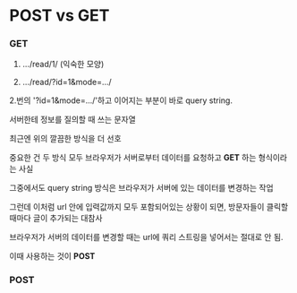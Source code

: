 # POST vs GET

### GET

1. .../read/1/   (익숙한 모양)

2. .../read/?id=1&mode=.../

2.번의 '?id=1&mode=.../'하고 이어지는 부분이 바로 query string.

서버한테 정보를 질의할 때 쓰는 문자열

최근엔 위의 깔끔한 방식을 더 선호

중요한 건 두 방식 모두 브라우저가 서버로부터 데이터를 요청하고 **GET** 하는 형식이라는 사실

그중에서도 query string 방식은 브라우저가 서버에 있는 데이터를 변경하는 작업

그런데 이처럼 url 안에 입력값까지 모두 포함되어있는 상황이 되면, 방문자들이 클릭할 때마다 글이 추가되는 대참사

브라우저가 서버의 데이터를 변경할 때는 url에 쿼리 스트링을 넣어서는 절대로 안 됨.

이때 사용하는 것이 **POST**


### POST


